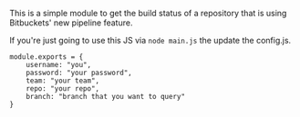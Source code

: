This is a simple module to get the build status of a repository that is using Bitbuckets' new pipeline feature.

If you're just going to use this JS via `node main.js` the update the config.js.  

 ```
 module.exports = {
     username: "you",
     password: "your password",
     team: "your team",
     repo: "your repo",
     branch: "branch that you want to query"
 }
 ```
